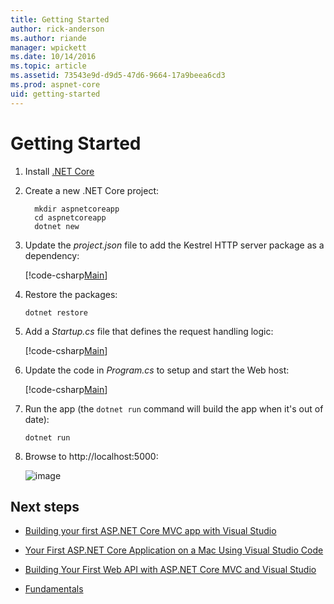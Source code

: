 ```yaml
---
title: Getting Started
author: rick-anderson
ms.author: riande
manager: wpickett
ms.date: 10/14/2016
ms.topic: article
ms.assetid: 73543e9d-d9d5-47d6-9664-17a9beea6cd3
ms.prod: aspnet-core
uid: getting-started
---
```

# Getting Started

1. Install [.NET Core](https://microsoft.com/net/core)

2. Create a new .NET Core project:

	````console
      mkdir aspnetcoreapp
      cd aspnetcoreapp
      dotnet new
      ````

3. Update the *project.json* file to add the Kestrel HTTP server package as a dependency:

   [!code-csharp[Main](./getting-started/sample/aspnetcoreapp/project.json?highlight=15)]

4. Restore the packages:

	````console
    dotnet restore
    ````
5. Add a *Startup.cs* file that defines the request handling logic:

   [!code-csharp[Main](getting-started/sample/aspnetcoreapp/Startup.cs)]

6. Update the code in *Program.cs* to setup and start the Web host:

   [!code-csharp[Main](./getting-started/sample/aspnetcoreapp/Program.cs?highlight=2,4,10,11,12,13,14,15)]

7. Run the app  (the `dotnet run` command will build the app when it's out of date):

	````console
    dotnet run
    ````

8. Browse to http://localhost:5000:

	![image](getting-started/_static/running-output.png)

## Next steps

* [Building your first ASP.NET Core MVC app with Visual Studio](tutorials/first-mvc-app/index.md)

* [Your First ASP.NET Core Application on a Mac Using Visual Studio Code](tutorials/your-first-mac-aspnet.md)

* [Building Your First Web API with ASP.NET Core MVC and Visual Studio](tutorials/first-web-api.md)

* [Fundamentals](fundamentals/index.md)
